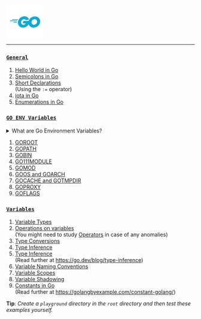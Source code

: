 <img src="assets\images\go-logo-blue-2.png">
<hr>

### [`General`](./general-conventions/)

1. [Hello World in Go](./general/hello-world.md)
2. [Semicolons in Go](./general-conventions/semicolons.md)
3. [Short Declarations](./general/short-declarations.md)<br>
(Using the `:=` operator)
4. [iota in Go](./general/iota.go)
5. [Enumerations in Go](./general/enums.md)

### [`GO ENV Variables`](./goenv/)

<details>
    <summary>What are Go Environment Variables?</summary>

Use `go env` to print Go environment information. The `go env` command prints the value of environment variables used by the Go tools. These variables are used to configure the behavior of the Go tools and the Go runtime.

The `go env` command can be used to print the value of a specific environment variable, or it can be used to print all the environment variables used by the Go tools.
</details>

1. [GOROOT](./goenv/GOROOT.md)
2. [GOPATH](./goenv/GOPATH.md)
3. [GOBIN](./goenv/GOBIN.md)
4. [GO111MODULE](./goenv/GO111MODULE.md)
5. [GOMOD](./goenv/GOMOD.md)
6. [GOOS and GOARCH](./goenv/GOOS-GOARCH.md)
7. [GOCACHE and GOTMPDIR](./goenv/GOCACHE-GOTMPDIR.md)
8. [GOPROXY](./goenv/GOPROXY.md)
9. [GOFLAGS](./goenv/GOFLAGS.md)

### [`Variables`](./variables/)

1. [Variable Types](./variables/variable-types.go)
2. [Operations on variables](./variables/operations.go)<br>
(You might need to study [Operators](./operators/) in case of any anomalies)
3. [Type Conversions](./variables/type-conversions.go)
4. [Type Inference](./variables/type-inference.go)
5. [Type Inference](./variables/type-inference.go)<br>
(Read further at <https://go.dev/blog/type-inference>)
6. [Variable Naming Conventions](./variables/variable-naming-conventions.go)
7. [Variable Scopes](./variables/variable-scopes.go)
8. [Variable Shadowing](./variables/shadowing-variables.go)
9. [Constants in Go](./variables/constants.go)<br>
(Read further at <https://golangbyexample.com/constant-golang/>)

__Tip__: _Create a `playground` directory in the `root` directory and then test these examples yourself._